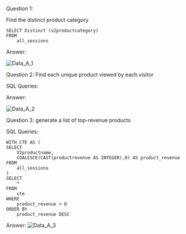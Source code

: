 
Question 1: 

Find the distinct product category

```
SELECT Distinct (v2productcategory)
FROM 
    all_sessions
````


Answer: 

![Data_A_1](Project_pictures/Data_A_1.png)




Question 2: 
Find each unique product viewed by each visitor

SQL Queries:

Answer:

![Data_A_2](Project_pictures/Data_A_2.png)



Question 3: generate a list of top-revenue products

SQL Queries:
```
WITH CTE AS (
SELECT 
	V2productname,
	COALESCE(CAST(productrevenue AS INTEGER),0) AS product_revenue 
FROM 
	all_sessions
)
SELECT 
	*
FROM 
	cte
WHERE 
	product_revenue > 0
ORDER BY
	product_revenue DESC
```

Answer:
![Data_A_3](Project_pictures/Data_A_3.png)





